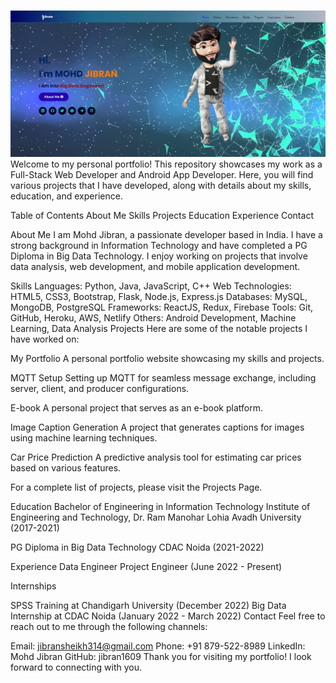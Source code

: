 ![STRIDE GPT Logo](static/images/projects/portfolio1.PNG)
Welcome to my personal portfolio! This repository showcases my work as a Full-Stack Web Developer and Android App Developer. Here, you will find various projects that I have developed, along with details about my skills, education, and experience.

Table of Contents
About Me
Skills
Projects
Education
Experience
Contact

About Me
I am Mohd Jibran, a passionate developer based in India. I have a strong background in Information Technology and have completed a PG Diploma in Big Data Technology. I enjoy working on projects that involve data analysis, web development, and mobile application development.

Skills
Languages: Python, Java, JavaScript, C++
Web Technologies: HTML5, CSS3, Bootstrap, Flask, Node.js, Express.js
Databases: MySQL, MongoDB, PostgreSQL
Frameworks: ReactJS, Redux, Firebase
Tools: Git, GitHub, Heroku, AWS, Netlify
Others: Android Development, Machine Learning, Data Analysis
Projects
Here are some of the notable projects I have worked on:

My Portfolio
A personal portfolio website showcasing my skills and projects.

MQTT Setup
Setting up MQTT for seamless message exchange, including server, client, and producer configurations.

E-book
A personal project that serves as an e-book platform.

Image Caption Generation
A project that generates captions for images using machine learning techniques.

Car Price Prediction
A predictive analysis tool for estimating car prices based on various features.

For a complete list of projects, please visit the Projects Page.

Education
Bachelor of Engineering in Information Technology
Institute of Engineering and Technology, Dr. Ram Manohar Lohia Avadh University (2017-2021)

PG Diploma in Big Data Technology
CDAC Noida (2021-2022)

Experience
Data Engineer
Project Engineer (June 2022 - Present)

Internships

SPSS Training at Chandigarh University (December 2022)
Big Data Internship at CDAC Noida (January 2022 - March 2022)
Contact
Feel free to reach out to me through the following channels:

Email: jibransheikh314@gmail.com
Phone: +91 879-522-8989
LinkedIn: Mohd Jibran
GitHub: jibran1609
Thank you for visiting my portfolio! I look forward to connecting with you.
